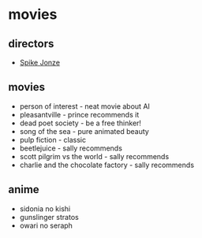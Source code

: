 # movies

## directors
- [Spike Jonze](http://www.imdb.com/name/nm0005069/)

## movies
- person of interest - neat movie about AI
- pleasantville - prince recommends it
- dead poet society - be a free thinker!
- song of the sea - pure animated beauty
- pulp fiction - classic
- beetlejuice - sally recommends
- scott pilgrim vs the world - sally recommends
- charlie and the chocolate factory - sally recommends

## anime
- sidonia no kishi
- gunslinger stratos
- owari no seraph
